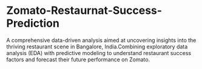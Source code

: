 # Zomato-Restaurnat-Success-Prediction
A comprehensive data-driven analysis aimed at uncovering insights into the thriving restaurant scene in Bangalore, India.Combining exploratory data analysis (EDA) with predictive modeling to understand restaurant success factors and forecast their future performance on Zomato.
